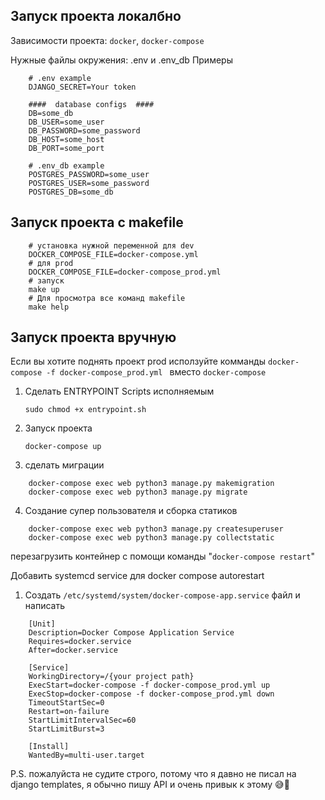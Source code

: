 ## Запуск проекта локалбно

Зависимости проекта: `docker`, `docker-compose`

Нужные файлы окружения: .env и .env_db
Примеры
```
    # .env example
    DJANGO_SECRET=Your token

    ####  database configs  ####
    DB=some_db
    DB_USER=some_user
    DB_PASSWORD=some_password
    DB_HOST=some_host
    DB_PORT=some_port
```

```
    # .env_db example
    POSTGRES_PASSWORD=some_user
    POSTGRES_USER=some_password
    POSTGRES_DB=some_db
```

## Запуск проекта с makefile

```
    # установка нужной переменной для dev
    DOCKER_COMPOSE_FILE=docker-compose.yml
    # для prod
    DOCKER_COMPOSE_FILE=docker-compose_prod.yml
    # запуск
    make up
    # Для просмотра все команд makefile
    make help
```

## Запуск проекта вручную
Если вы хотите поднять проект prod исползуйте комманды `docker-compose -f docker-compose_prod.yml ` вместо `docker-compose`

1. Сделать ENTRYPOINT Scripts исполняемым

    `sudo chmod +x entrypoint.sh`

2. Запуск проекта

    `docker-compose up`

3. сделать миграции

```
    docker-compose exec web python3 manage.py makemigration
    docker-compose exec web python3 manage.py migrate
```

4. Создание супер пользователя и сборка статиков

```
    docker-compose exec web python3 manage.py createsuperuser
    docker-compose exec web python3 manage.py collectstatic
```

перезагрузить контейнер с помощи команды "`docker-compose restart`"


Добавить systemcd service для docker compose autorestart

1) Создать `/etc/systemd/system/docker-compose-app.service` файл и написать

```
    [Unit]
    Description=Docker Compose Application Service
    Requires=docker.service
    After=docker.service

    [Service]
    WorkingDirectory=/{your project path}
    ExecStart=docker-compose -f docker-compose_prod.yml up
    ExecStop=docker-compose -f docker-compose_prod.yml down
    TimeoutStartSec=0
    Restart=on-failure
    StartLimitIntervalSec=60
    StartLimitBurst=3

    [Install]
    WantedBy=multi-user.target
```

P.S.
пожалуйста не судите строго, потому что я давно не писал на django templates, я обычно пишу API и очень привык к этому 😅🥲